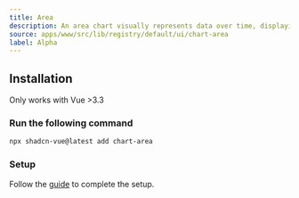 ```yaml
---
title: Area
description: An area chart visually represents data over time, displaying trends and patterns through filled-in areas under a line graph.
source: apps/www/src/lib/registry/default/ui/chart-area
label: Alpha
---
```


<ComponentPreview name="AreaChartDemo"  />

## Installation

<Callout>
  Only works with Vue >3.3
</Callout>

<Steps>

### Run the following command

```bash
npx shadcn-vue@latest add chart-area
```

### Setup

Follow the [guide](/docs/charts/guide.html#installation) to complete the setup.

</Steps>

<!-- @include: @/content/meta/AreaChart.md -->
